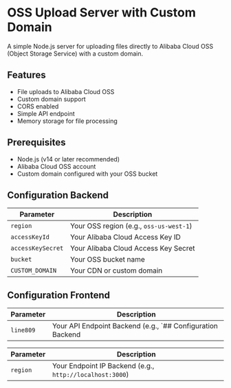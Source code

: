 # OSS Upload Server with Custom Domain

A simple Node.js server for uploading files directly to Alibaba Cloud OSS (Object Storage Service) with a custom domain.

## Features

- File uploads to Alibaba Cloud OSS
- Custom domain support
- CORS enabled
- Simple API endpoint
- Memory storage for file processing

## Prerequisites

- Node.js (v14 or later recommended)
- Alibaba Cloud OSS account
- Custom domain configured with your OSS bucket

## Configuration Backend

| Parameter         | Description                          |
|-------------------|--------------------------------------|
| `region`          | Your OSS region (e.g., `oss-us-west-1`) |
| `accessKeyId`     | Your Alibaba Cloud Access Key ID     |
| `accessKeySecret` | Your Alibaba Cloud Access Key Secret |
| `bucket`          | Your OSS bucket name                 |
| `CUSTOM_DOMAIN`   | Your CDN or custom domain            |

## Configuration Frontend

| Parameter         | Description                          |
|-------------------|--------------------------------------|
| `line809`          | Your API Endpoint Backend (e.g., `## Configuration Backend

| Parameter         | Description                          |
|-------------------|--------------------------------------|
| `region`          | Your Endpoint IP Backend (e.g., `http://localhost:3000`) |`) |
